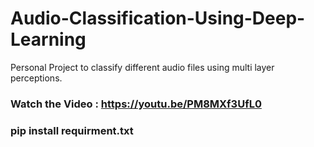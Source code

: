 # Audio-Classification-Using-Deep-Learning
Personal Project to classify different audio files using multi layer perceptions.


### Watch the Video : https://youtu.be/PM8MXf3UfL0

### pip install requirment.txt